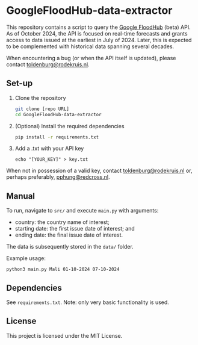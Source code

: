 # GoogleFloodHub-data-extractor

This repository contains a script to query the [Google FloodHub](https://sites.research.google/floods/l/0/0/3) (beta) API. As of October 2024, the API is focused on real-time forecasts and grants access to data issued at the earliest in July of 2024. Later, this is expected to be complemented with historical data spanning several decades.

When encountering a bug (or when the API itself is updated), please contact [toldenburg@rodekruis.nl](mailto:toldenburg@rodekruis.nl).

## Set-up

1. Clone the repository
    ```sh
    git clone [repo URL]
    cd GoogleFloodHub-data-extractor
    ```
2. (Optional) Install the required dependencies
    ```sh
    pip install -r requirements.txt
    ```
3. Add a .txt with your API key
    ```
    echo "[YOUR_KEY]" > key.txt
    ```

When not in possession of a valid key, contact [toldenburg@rodekruis.nl](mailto:toldenburg@rodekruis.nl) or, perhaps preferably, [pphung@redcross.nl](mailto:pphung@redcross.nl).

## Manual

To run, navigate to `src/` and execute `main.py` with arguments:
- country: the country name of interest;
- starting date: the first issue date of interest; and
- ending date: the final issue date of interest.

The data is subsequently stored in the `data/` folder.

Example usage:

```
python3 main.py Mali 01-10-2024 07-10-2024
```


## Dependencies

See `requirements.txt`. Note: only very basic functionality is used.


## License

This project is licensed under the MIT License.

